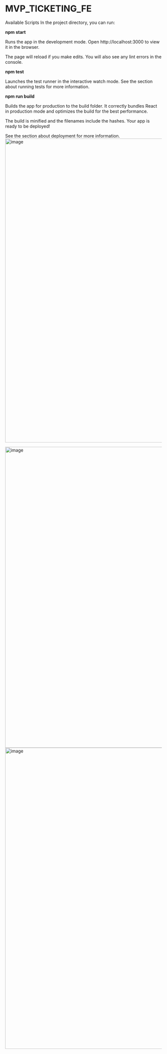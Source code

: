 # MVP_TICKETING_FE
Available Scripts In the project directory, you can run:

**npm start**

Runs the app in the development mode. Open http://localhost:3000 to view it in the browser.

The page will reload if you make edits. You will also see any lint errors in the console.

**npm test**

Launches the test runner in the interactive watch mode. See the section about running tests for more information.

**npm run build**

Builds the app for production to the build folder. It correctly bundles React in production mode and optimizes the build for the best performance.

The build is minified and the filenames include the hashes. Your app is ready to be deployed!

See the section about deployment for more information.
<img width="1861" height="976" alt="image" src="https://github.com/user-attachments/assets/4c08b048-a36c-4a4a-9633-e6af54af490e" />

<img width="1907" height="966" alt="image" src="https://github.com/user-attachments/assets/ad21b517-2b67-4e7c-acb5-554c9b8d05fa" />

<img width="1906" height="967" alt="image" src="https://github.com/user-attachments/assets/4c42f4e2-e53b-4a09-a46a-4654b189eb66" />
